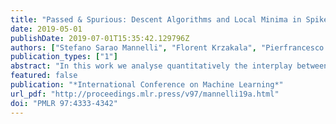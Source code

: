 ```yaml
---
title: "Passed & Spurious: Descent Algorithms and Local Minima in Spiked Matrix-Tensor Models"
date: 2019-05-01
publishDate: 2019-07-01T15:35:42.129796Z
authors: ["Stefano Sarao Mannelli", "Florent Krzakala", "Pierfrancesco Urbani", "Lenka Zdeborova"]
publication_types: ["1"]
abstract: "In this work we analyse quantitatively the interplay between the loss landscape and performance of descent algorithms in a prototypical inference problem, the spiked matrix-tensor model. We study a..."
featured: false
publication: "*International Conference on Machine Learning*"
url_pdf: "http://proceedings.mlr.press/v97/mannelli19a.html"
doi: "PMLR 97:4333-4342"
---
```


